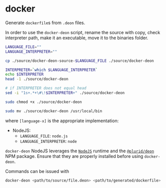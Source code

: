 # docker


Generate `dockerfile`s from `.deon` files.

In order to use the `docker-deon` script, rename the source with copy, check interpreter path, make it an executable, move it to the binaries folder.

``` bash
LANGUAGE_FILE=""
LANGUAGE_INTERPRETER=""

cp ./source/docker-deon-source-$LANGUAGE_FILE ./source/docker-deon

INTERPRETER=`which $LANGUAGE_INTERPRETER`
echo $INTERPRETER
head -1 ./source/docker-deon

# if INTERPRETER does not equal head
sed -i "1s+.*+\#\!$INTERPRETER+" ./source/docker-deon

sudo chmod +x ./source/docker-deon

sudo mv ./source/docker-deon /usr/local/bin
```

where `[language-x]` is the appropriate implementation:

+ NodeJS:
    + `LANGUAGE_FILE`: `node.js`
    + `LANGUAGE_INTERPRETER`: `node`

`docker-deon` NodeJS leverages the [`NodeJS`](https://nodejs.org) runtime and the [`@plurid/deon`](https://www.npmjs.com/package/@plurid/deon) NPM package. Ensure that they are properly installed before using `docker-deon`.


Commands can be issued with

``` bash
docker-deon <path/to/source/file.deon> <path/to/generated/dockerfile>
```
